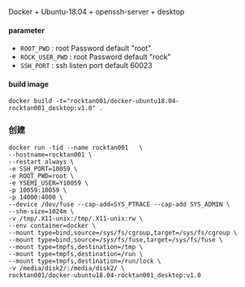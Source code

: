 Docker + Ubuntu-18.04 + openssh-server +  desktop

#### parameter

* `ROOT_PWD` : root Password   default "root"
* `ROCK_USER_PWD` : root Password   default "rock"
* `SSH_PORT` : ssh listen port   default 60023


#### build image


```text
docker build -t="rocktan001/docker-ubuntu18.04-rocktan001_desktop:v1.0" .
```
### 创建

```text
docker run -tid --name rocktan001   \
--hostname=rocktan001 \
--restart always \
-e SSH_PORT=10059 \
-e ROOT_PWD=root \
-e YSEMI_USER=Y10059 \
-p 10059:10059 \
-p 14000:4000 \
--device /dev/fuse --cap-add=SYS_PTRACE --cap-add SYS_ADMIN \
--shm-size=1024m \
-v /tmp/.X11-unix:/tmp/.X11-unix:rw \
--env container=docker \
--mount type=bind,source=/sys/fs/cgroup,target=/sys/fs/cgroup \
--mount type=bind,source=/sys/fs/fuse,target=/sys/fs/fuse \
--mount type=tmpfs,destination=/tmp \
--mount type=tmpfs,destination=/run \
--mount type=tmpfs,destination=/run/lock \
-v /media/disk2/:/media/disk2/ \
rocktan001/docker-ubuntu18.04-rocktan001_desktop:v1.0
```

